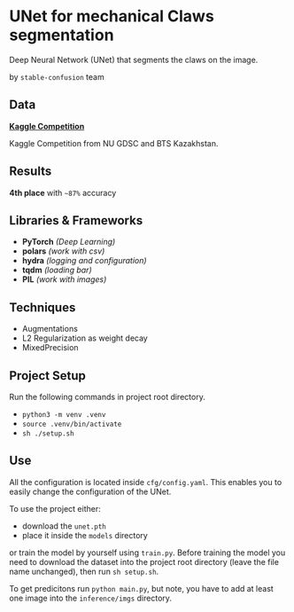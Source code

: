 # UNet for mechanical Claws segmentation

Deep Neural Network (UNet) that segments the claws on the image.

by `stable-confusion` team

## Data

**[Kaggle Competition](https://www.kaggle.com/competitions/gdsc-nu-ml-hackathon-bts-case-competition/overview)**

Kaggle Competition from NU GDSC and BTS Kazakhstan.

## Results

**4th place** with `~87%` accuracy

## Libraries & Frameworks

- **PyTorch** *(Deep Learning)*
- **polars** *(work with csv)*
- **hydra** *(logging and configuration)*
- **tqdm** *(loading bar)*
- **PIL** *(work with images)*

## Techniques

- Augmentations
- L2 Regularization as weight decay
- MixedPrecision

## Project Setup

Run the following commands in project root directory.

- `python3 -m venv .venv`
- `source .venv/bin/activate`
- `sh ./setup.sh`

## Use

All the configuration is located inside `cfg/config.yaml`. This enables you to easily change the configuration of the UNet.

To use the project either:

- download the `unet.pth`
- place it inside the `models` directory

or train the model by yourself using `train.py`. Before training the model you need to download the dataset into the project root directory (leave the file name unchanged), then run `sh setup.sh`.

To get predicitons run `python main.py`, but note, you have to add at least one image into the `inference/imgs` directory.

